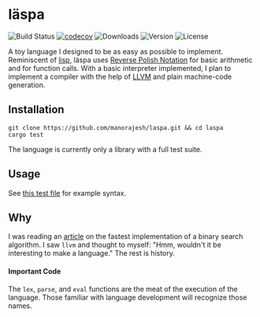 # läspa
![Build Status](https://github.com/manorajesh/laspa/actions/workflows/rust.yml/badge.svg)
[![codecov](https://codecov.io/gh/manorajesh/laspa/branch/master/graph/badge.svg?token=2CN1LLRK4P)](https://codecov.io/gh/manorajesh/laspa)
![Downloads](https://img.shields.io/crates/d/laspa)
![Version](https://img.shields.io/crates/v/laspa)
![License](https://img.shields.io/crates/l/laspa)

A toy language I designed to be as easy as possible to implement. 
Reminiscent of [lisp](https://en.wikipedia.org/wiki/Lisp_(programming_language)), 
läspa uses [Reverse Polish Notation](https://en.wikipedia.org/wiki/Reverse_Polish_notation) 
for basic arithmetic and for function calls. With a basic interpreter implemented, I plan to
implement a compiler with the help of [LLVM](https://llvm.org/docs/LangRef.html#type-system) and plain machine-code generation.

## Installation
```shell
git clone https://github.com/manorajesh/laspa.git && cd laspa
cargo test
```

The language is currently only a library with a full test suite. 

## Usage
See [this test file](https://github.com/manorajesh/laspa/blob/master/examples/test.laspa) for example syntax.

## Why
I was reading an [article](https://mhdm.dev/posts/sb_lower_bound/) on the fastest implementation of a binary search algorithm.
I saw `llvm` and thought to myself: "Hmm, wouldn't it be interesting to make a language." The rest is history.


#### Important Code
The `lex`, `parse`, and `eval` functions are the meat of the execution of the language. Those familiar with language
development will recognize those names.
